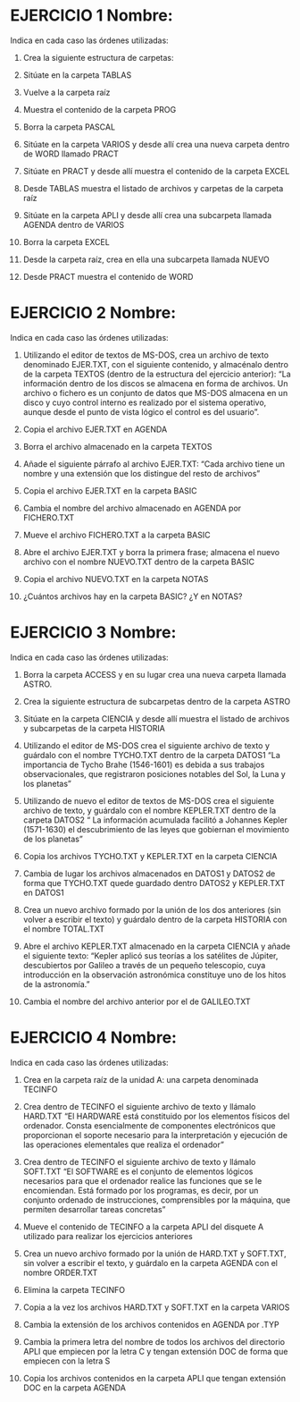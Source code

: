 # EJERCICIO 1 Nombre: 
Indica en cada caso las órdenes utilizadas: 
1. Crea la siguiente estructura de carpetas:
 
2. Sitúate en la carpeta TABLAS 
3. Vuelve a la carpeta raíz 
4. Muestra el contenido de la carpeta PROG 
5. Borra la carpeta PASCAL 
6. Sitúate en la carpeta VARIOS y desde allí crea una nueva carpeta dentro de WORD llamado PRACT 
7. Sitúate en PRACT y desde allí muestra el contenido de la carpeta EXCEL 
8. Desde TABLAS muestra el listado de archivos y carpetas de la carpeta raíz 
9. Sitúate en la carpeta APLI y desde allí crea una subcarpeta llamada AGENDA dentro de VARIOS 
10. Borra la carpeta EXCEL 
11. Desde la carpeta raíz, crea en ella una subcarpeta llamada NUEVO 
12. Desde PRACT muestra el contenido de WORD 
 
# EJERCICIO 2 Nombre: 
Indica en cada caso las órdenes utilizadas: 
1. Utilizando el editor de textos de MS-DOS, crea un archivo de texto denominado EJER.TXT, con el
siguiente contenido, y almacénalo dentro de la carpeta TEXTOS (dentro de la estructura del ejercicio anterior): 
“La información dentro de los discos se almacena en forma de archivos. Un archivo o fichero es un conjunto de datos que MS-DOS almacena en un disco y cuyo control interno es realizado por el sistema operativo, aunque desde el punto de vista lógico el control es del usuario”.

2. Copia el archivo EJER.TXT en AGENDA 
3. Borra el archivo almacenado en la carpeta TEXTOS 
4. Añade el siguiente párrafo al archivo EJER.TXT: 
“Cada archivo tiene un nombre y una extensión que los distingue del resto de archivos” 
5. Copia el archivo EJER.TXT en la carpeta BASIC 
6. Cambia el nombre del archivo almacenado en AGENDA por FICHERO.TXT
7. Mueve el archivo FICHERO.TXT a la carpeta BASIC 
8. Abre el archivo EJER.TXT y borra la primera frase; almacena el nuevo archivo con el nombre NUEVO.TXT dentro de la carpeta BASIC 
9. Copia el archivo NUEVO.TXT en la carpeta NOTAS 
10. ¿Cuántos archivos hay en la carpeta BASIC? ¿Y en NOTAS?

# EJERCICIO 3 Nombre: 
Indica en cada caso las órdenes utilizadas: 
1. Borra la carpeta ACCESS y en su lugar crea una nueva carpeta llamada ASTRO.

2. Crea la siguiente estructura de subcarpetas dentro de la carpeta ASTRO 
3. Sitúate en la carpeta CIENCIA y desde allí muestra el listado de archivos y subcarpetas de la carpeta HISTORIA 
4. Utilizando el editor de MS-DOS crea el siguiente archivo de texto y guárdalo con el nombre TYCHO.TXT dentro de la carpeta DATOS1 
“La importancia de Tycho Brahe (1546-1601) es debida a sus trabajos observacionales, que registraron posiciones notables del Sol, la Luna y los planetas” 
5. Utilizando de nuevo el editor de textos de MS-DOS crea el siguiente archivo de texto, y guárdalo con el nombre KEPLER.TXT dentro de la carpeta DATOS2 
“ La información acumulada facilitó a Johannes Kepler (1571-1630) el descubrimiento de las leyes que gobiernan el movimiento de los planetas” 
6. Copia los archivos TYCHO.TXT y KEPLER.TXT en la carpeta CIENCIA 
7. Cambia de lugar los archivos almacenados en DATOS1 y DATOS2 de forma que TYCHO.TXT quede guardado dentro DATOS2 y KEPLER.TXT en DATOS1 
8. Crea un nuevo archivo formado por la unión de los dos anteriores (sin volver a escribir el texto) y guárdalo dentro de la carpeta HISTORIA con el nombre TOTAL.TXT 
9. Abre el archivo KEPLER.TXT almacenado en la carpeta CIENCIA y añade el siguiente texto: 
“Kepler aplicó sus teorías a los satélites de Júpiter, descubiertos por Galileo a través de un pequeño telescopio, cuya introducción en la observación astronómica constituye uno de los hitos de la astronomía.” 
10. Cambia el nombre del archivo anterior por el de GALILEO.TXT

# EJERCICIO 4 Nombre: 
Indica en cada caso las órdenes utilizadas: 
1. Crea en la carpeta raíz de la unidad A: una carpeta denominada TECINFO
  
2. Crea dentro de TECINFO el siguiente archivo de texto y llámalo HARD.TXT 
“El HARDWARE está constituido por los elementos físicos del ordenador. Consta esencialmente de componentes electrónicos que proporcionan el soporte necesario para la interpretación y ejecución de las operaciones elementales que realiza el ordenador” 
3. Crea dentro de TECINFO el siguiente archivo de texto y llámalo SOFT.TXT 
“El SOFTWARE es el conjunto de elementos lógicos necesarios para que el ordenador realice las funciones que se le encomiendan. Está formado por los programas, es decir, por un conjunto ordenado de instrucciones, comprensibles por la máquina, que permiten desarrollar tareas concretas”  
4. Mueve el contenido de TECINFO a la carpeta APLI del disquete A utilizado para realizar los ejercicios anteriores 
5. Crea un nuevo archivo formado por la unión de HARD.TXT y SOFT.TXT, sin volver a escribir el texto, y guárdalo en la carpeta AGENDA con el nombre ORDER.TXT 
6. Elimina la carpeta TECINFO 
7. Copia a la vez los archivos HARD.TXT y SOFT.TXT en la carpeta VARIOS 
8. Cambia la extensión de los archivos contenidos en AGENDA por .TYP 
9. Cambia la primera letra del nombre de todos los archivos del directorio APLI que empiecen por la letra C y tengan extensión DOC de forma que empiecen con la letra S 
10. Copia los archivos contenidos en la carpeta APLI que tengan extensión DOC en la carpeta AGENDA
